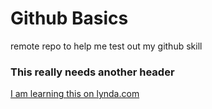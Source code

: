 # Github Basics
remote repo to help me test out my github skill
### This really needs another header
[I am learning this on lynda.com](http://Lynda.com)
